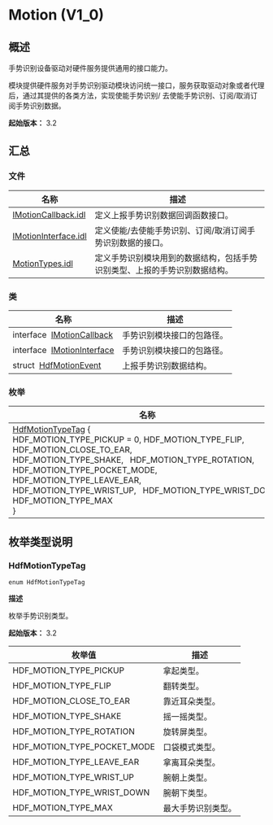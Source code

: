 # Motion (V1_0)


## 概述

手势识别设备驱动对硬件服务提供通用的接口能力。

模块提供硬件服务对手势识别驱动模块访问统一接口，服务获取驱动对象或者代理后，通过其提供的各类方法，实现使能手势识别/ 去使能手势识别、订阅/取消订阅手势识别数据。

**起始版本：** 3.2


## 汇总


### 文件

| 名称 | 描述 | 
| -------- | -------- |
| [IMotionCallback.idl](_i_motion_callback_8idl_v10.md) | 定义上报手势识别数据回调函数接口。 | 
| [IMotionInterface.idl](_i_motion_interface_8idl_v10.md) | 定义使能/去使能手势识别、订阅/取消订阅手势识别数据的接口。 | 
| [MotionTypes.idl](_motion_types_8idl_v10.md) | 定义手势识别模块用到的数据结构，包括手势识别类型、上报的手势识别数据结构。 | 


### 类

| 名称 | 描述 | 
| -------- | -------- |
| interface&nbsp;&nbsp;[IMotionCallback](interface_i_motion_callback_v10.md) | 手势识别模块接口的包路径。 | 
| interface&nbsp;&nbsp;[IMotionInterface](interface_i_motion_interface_v10.md) | 手势识别模块接口的包路径。 | 
| struct&nbsp;&nbsp;[HdfMotionEvent](_hdf_motion_event_v10.md) | 上报手势识别数据结构。 | 


### 枚举

| 名称 | 描述 | 
| -------- | -------- |
| [HdfMotionTypeTag](#hdfmotiontypetag) {<br/>HDF_MOTION_TYPE_PICKUP = 0, HDF_MOTION_TYPE_FLIP, HDF_MOTION_CLOSE_TO_EAR, HDF_MOTION_TYPE_SHAKE,&nbsp;&nbsp;&nbsp;HDF_MOTION_TYPE_ROTATION, HDF_MOTION_TYPE_POCKET_MODE, HDF_MOTION_TYPE_LEAVE_EAR, HDF_MOTION_TYPE_WRIST_UP,&nbsp;&nbsp;&nbsp;HDF_MOTION_TYPE_WRIST_DOWN, HDF_MOTION_TYPE_MAX<br/>} | 手势识别模块接口的包路径。 | 


## 枚举类型说明


### HdfMotionTypeTag

```
enum HdfMotionTypeTag
```

**描述**


枚举手势识别类型。

**起始版本：** 3.2

| 枚举值 | 描述 | 
| -------- | -------- |
| HDF_MOTION_TYPE_PICKUP | 拿起类型。 | 
| HDF_MOTION_TYPE_FLIP | 翻转类型。 | 
| HDF_MOTION_CLOSE_TO_EAR | 靠近耳朵类型。 | 
| HDF_MOTION_TYPE_SHAKE | 摇一摇类型。 | 
| HDF_MOTION_TYPE_ROTATION | 旋转屏类型。 | 
| HDF_MOTION_TYPE_POCKET_MODE | 口袋模式类型。 | 
| HDF_MOTION_TYPE_LEAVE_EAR | 拿离耳朵类型。 | 
| HDF_MOTION_TYPE_WRIST_UP | 腕朝上类型。 | 
| HDF_MOTION_TYPE_WRIST_DOWN | 腕朝下类型。 | 
| HDF_MOTION_TYPE_MAX | 最大手势识别类型。 | 

